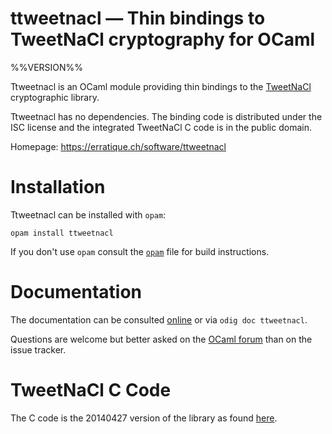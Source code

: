 ttweetnacl — Thin bindings to TweetNaCl cryptography for OCaml
==============================================================
%%VERSION%%

Ttweetnacl is an OCaml module providing thin bindings to the
[TweetNaCl][tweetnacl] cryptographic library.

Ttweetnacl has no dependencies. The binding code is distributed under
the ISC license and the integrated TweetNaCl C code is in the public
domain.

Homepage: <https://erratique.ch/software/ttweetnacl>

[tweetnacl]: https://tweetnacl.cr.yp.to/

# Installation

Ttweetnacl can be installed with `opam`:

    opam install ttweetnacl

If you don't use `opam` consult the [`opam`](opam) file for build
instructions.

# Documentation

The documentation can be consulted [online][doc] or via `odig doc ttweetnacl`.

Questions are welcome but better asked on the [OCaml forum][ocaml-forum] 
than on the issue tracker.

[doc]: https://erratique.ch/software/ttweetnacl/doc
[ocaml-forum]: https://discuss.ocaml.org/

# TweetNaCl C Code 

The C code is the 20140427 version of the library as found 
[here](https://tweetnacl.cr.yp.to/software.html).



